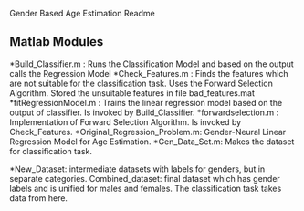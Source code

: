 Gender Based Age Estimation Readme

Matlab Modules
----------

*Build_Classifier.m : Runs the Classification Model and based on the output calls the Regression Model
*Check_Features.m : Finds the features which are not suitable for the classification task. Uses the Forward Selection Algorithm. Stored the unsuitable features in file bad_features.mat
*fitRegressionModel.m : Trains the linear regression model based on the output of classifier. Is invoked by Build_Classifier.
*forwardselection.m : Implementation of Forward Selection Algorithm. Is invoked by Check_Features.
*Original_Regression_Problem.m: Gender-Neural Linear Regression Model for Age Estimation.
*Gen_Data_Set.m: Makes the dataset for classification task.


*New_Dataset: intermediate datasets with labels for genders, but in separate categories.
Combined_dataset: final dataset which has gender labels and is unified for males and females. The classification task takes data from here.
